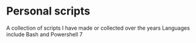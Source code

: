 # Personal scripts
A collection of scripts I have made or collected over the years
Languages include Bash and Powershell 7
